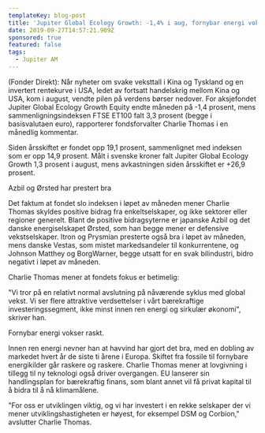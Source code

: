 ```yaml
---
templateKey: blog-post
title: 'Jupiter Global Ecology Growth: -1,4% i aug, fornybar energi vokser'
date: 2019-09-27T14:57:21.909Z
sponsored: true
featured: false
tags:
  - Jupiter AM
---
```

(Fonder Direkt): Når nyheter om svake veksttall i Kina og Tyskland og en invertert rentekurve i USA, ledet av fortsatt handelskrig mellom Kina og USA, kom i august, vendte pilen på verdens børser nedover. For aksjefondet Jupiter Global Ecology Growth Equity endte måneden på -1,4 prosent, mens sammenligningsindeksen FTSE ET100 falt 3,3 prosent (begge i basisvalutaen euro), rapporterer fondsforvalter Charlie Thomas i en månedlig kommentar.



Siden årsskiftet er fondet opp 19,1 prosent, sammenlignet med indeksen som er opp 14,9 prosent. Målt i svenske kroner falt Jupiter Global Ecology Growth 1,3 prosent i august, mens avkastningen siden årsskiftet er +26,9 prosent.



Azbil og Ørsted har prestert bra



Det faktum at fondet slo indeksen i løpet av måneden mener Charlie Thomas skyldes positive bidrag fra enkeltselskaper, og ikke sektorer eller regioner generelt. Blant de positive bidragsyterne er japanske Azbil og det danske energiselskapet Ørsted, som han begge mener er defensive vekstselskaper. Itron og Prysmian presterte også bra i løpet av måneden, mens danske Vestas, som mistet markedsandeler til konkurrentene, og Johnson Matthey og BorgWarner, begge utsatt for en svak bilindustri, bidro negativt i løpet av måneden.



Charlie Thomas mener at fondets fokus er betimelig:



"Vi tror på en relativt normal avslutning på nåværende syklus med global vekst. Vi ser flere attraktive verdsettelser i vårt bærekraftige investeringssegment, ikke minst innen ren energi og sirkulær økonomi", skriver han.



Fornybar energi vokser raskt.



Innen ren energi nevner han at havvind har gjort det bra, med en dobling av markedet hvert år de siste ti årene i Europa. Skiftet fra fossile til fornybare energikilder går raskere og raskere. Charlie Thomas mener at lovgivning i tillegg til ny teknologi også driver overgangen. EU lanserer sin handlingsplan for bærekraftig finans, som blant annet vil få privat kapital til å bidra til å nå klimamålene.



"For oss er utviklingen viktig, og vi har investert i en rekke selskaper der vi mener utviklingshastigheten er høyest, for eksempel DSM og Corbion," avslutter Charlie Thomas.

